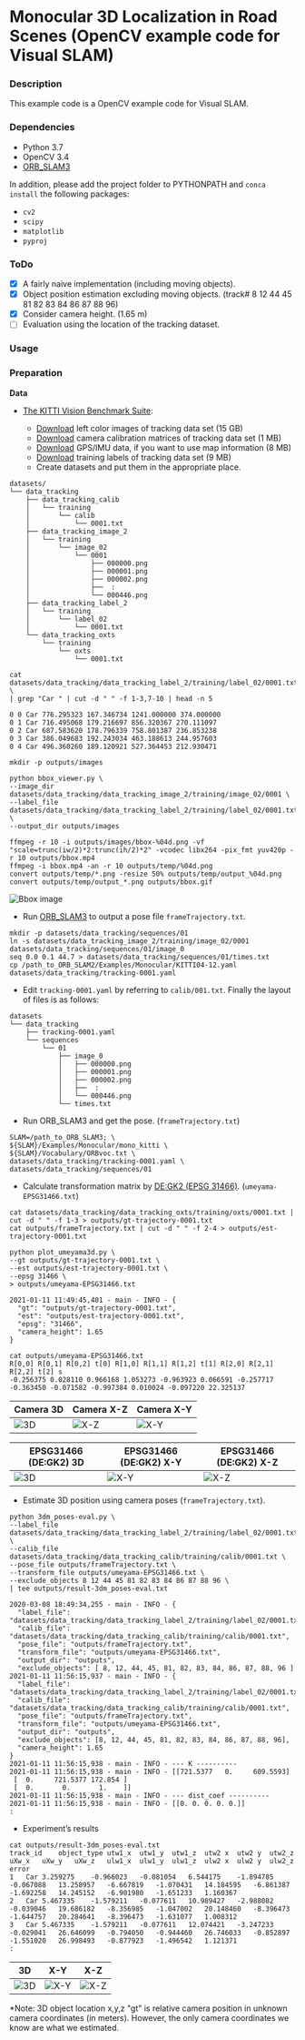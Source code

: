 # Monocular 3D Localization in Road Scenes (OpenCV example code for Visual SLAM)

### Description

This example code is a OpenCV example code for Visual SLAM.

### Dependencies
- Python 3.7
- OpenCV 3.4
- [ORB_SLAM3](https://github.com/UZ-SLAMLab/ORB_SLAM3)

In addition, please add the project folder to PYTHONPATH and `conca install` the following packages:
- `cv2`
- `scipy`
- `matplotlib`
- `pyproj`

### ToDo ###

- [x] A fairly naive implementation (including moving objects).
- [x] Object position estimation excluding moving objects. (track# 8 12 44 45 81 82 83 84 86 87 88 96)
- [x] Consider camera height. (1.65 m)
- [ ] Evaluation using the location of the tracking dataset.

### Usage ###

### Preparation ###

**Data**

- [The KITTI Vision Benchmark Suite](http://www.cvlibs.net/datasets/kitti/eval_tracking.php):

  - [Download](http://www.cvlibs.net/download.php?file=data_tracking_image_2.zip) left color images of tracking data set (15 GB)
  - [Download](http://www.cvlibs.net/download.php?file=data_tracking_calib.zip) camera calibration matrices of tracking data set (1 MB)
  - [Download](http://www.cvlibs.net/download.php?file=data_tracking_oxts.zip) GPS/IMU data, if you want to use map information (8 MB)
  - [Download](http://www.cvlibs.net/download.php?file=data_tracking_label_2.zip) training labels of tracking data set (9 MB)
  - Create datasets and put them in the appropriate place.

```
datasets/
└── data_tracking
    ├── data_tracking_calib
    │   └── training
    │       └── calib
    │           └── 0001.txt
    ├── data_tracking_image_2
    │   └── training
    │       └── image_02
    │           └── 0001
    │               ├── 000000.png
    │               ├── 000001.png
    │               ├── 000002.png
    │               ├──  :
    │               └── 000446.png
    ├── data_tracking_label_2
    │   └── training
    │       └── label_02
    │           └── 0001.txt
    └── data_tracking_oxts
        └── training
            └── oxts
                └── 0001.txt
```
```
cat datasets/data_tracking/data_tracking_label_2/training/label_02/0001.txt \
| grep "Car " | cut -d " " -f 1-3,7-10 | head -n 5

0 0 Car 776.295323 167.346734 1241.000000 374.000000
0 1 Car 716.495068 179.216697 856.320367 270.111097
0 2 Car 687.583620 178.796339 758.801387 236.853238
0 3 Car 386.049683 192.243034 463.188613 244.957603
0 4 Car 496.360260 189.120921 527.364453 212.930471
```
```
mkdir -p outputs/images

python bbox_viewer.py \
--image_dir  datasets/data_tracking/data_tracking_image_2/training/image_02/0001 \
--label_file datasets/data_tracking/data_tracking_label_2/training/label_02/0001.txt \
--output_dir outputs/images

ffmpeg -r 10 -i outputs/images/bbox-%04d.png -vf "scale=trunc(iw/2)*2:trunc(ih/2)*2" -vcodec libx264 -pix_fmt yuv420p -r 10 outputs/bbox.mp4
ffmpeg -i bbox.mp4 -an -r 10 outputs/temp/%04d.png
convert outputs/temp/*.png -resize 50% outputs/temp/output_%04d.png
convert outputs/temp/output_*.png outputs/bbox.gif 
```

![Bbox image](outputs/bbox.gif)

- Run [ORB_SLAM3](https://github.com/UZ-SLAMLab/ORB_SLAM3) to output a pose file `frameTrajectory.txt`.

```
mkdir -p datasets/data_tracking/sequences/01
ln -s datasets/data_tracking_image_2/training/image_02/0001 datasets/data_tracking/sequences/01/image_0
seq 0.0 0.1 44.7 > datasets/data_tracking/sequences/01/times.txt
cp /path_to_ORB_SLAM2/Examples/Monocular/KITTI04-12.yaml datasets/data_tracking/tracking-0001.yaml
```

- Edit `tracking-0001.yaml` by referring to `calib/001.txt`.  Finally the layout of files is as follows:

```
datasets
└── data_tracking
    ├── tracking-0001.yaml
    └── sequences
        └── 01
            ├── image_0
            │   ├── 000000.png
            │   ├── 000001.png
            │   ├── 000002.png
            │   ├──  :
            │   └── 000446.png
            └── times.txt
```
- Run ORB_SLAM3 and get the pose. (`frameTrajectory.txt`)

```
SLAM=/path_to_ORB_SLAM3; \
${SLAM}/Examples/Monocular/mono_kitti \
${SLAM}/Vocabulary/ORBvoc.txt \
datasets/data_tracking/tracking-0001.yaml \
datasets/data_tracking/sequences/01
```

- Calculate transformation matrix by [DE:GK2 (EPSG 31466)](https://wiki.openstreetmap.org/wiki/DE:Gau%C3%9F-Kr%C3%BCger). (`umeyama-EPSG31466.txt`)

```
cat datasets/data_tracking/data_tracking_oxts/training/oxts/0001.txt | cut -d " " -f 1-3 > outputs/gt-trajectory-0001.txt
cat outputs/frameTrajectory.txt | cut -d " " -f 2-4 > outputs/est-trajectory-0001.txt

python plot_umeyama3d.py \
--gt outputs/gt-trajectory-0001.txt \
--est outputs/est-trajectory-0001.txt \
--epsg 31466 \
> outputs/umeyama-EPSG31466.txt

2021-01-11 11:49:45,401 - main - INFO - {
  "gt": "outputs/gt-trajectory-0001.txt",
  "est": "outputs/est-trajectory-0001.txt",
  "epsg": "31466",
  "camera_height": 1.65
}
```
```
cat outputs/umeyama-EPSG31466.txt
R[0,0] R[0,1] R[0,2] t[0] R[1,0] R[1,1] R[1,2] t[1] R[2,0] R[2,1] R[2,2] t[2] s
-0.256375 0.028110 0.966168 1.053273 -0.963923 0.066591 -0.257717 -0.363450 -0.071582 -0.997384 0.010024 -0.097220 22.325137
```

|Camera 3D|Camera X-Z|Camera X-Y| 
|---|---|---|
|![3D](outputs/plot_camera-3d.png)|![X-Z](outputs/plot_camera-xz.png)|![X-Y](outputs/plot_camera-xy.png)|

|EPSG31466 (DE:GK2) 3D|EPSG31466 (DE:GK2) X-Y|EPSG31466 (DE:GK2) X-Z| 
|---|---|---|
|![3D](outputs/plot_EPSG31466-3d.png)|![X-Y](outputs/plot_EPSG31466-xy.png)|![X-Z](outputs/plot_EPSG31466-xz.png)|

- Estimate 3D position using camera poses (`frameTrajectory.txt`).

```
python 3dm_poses-eval.py \
--label_file datasets/data_tracking/data_tracking_label_2/training/label_02/0001.txt \
--calib_file datasets/data_tracking/data_tracking_calib/training/calib/0001.txt \
--pose_file outputs/frameTrajectory.txt \
--transform_file outputs/umeyama-EPSG31466.txt \
--exclude_objects 8 12 44 45 81 82 83 84 86 87 88 96 \
| tee outputs/result-3dm_poses-eval.txt

2020-03-08 18:49:34,255 - main - INFO - {
  "label_file": "datasets/data_tracking/data_tracking_label_2/training/label_02/0001.txt",
  "calib_file": "datasets/data_tracking/data_tracking_calib/training/calib/0001.txt",
  "pose_file": "outputs/frameTrajectory.txt",
  "transform_file": "outputs/umeyama-EPSG31466.txt",
  "output_dir": "outputs",
  "exclude_objects": [ 8, 12, 44, 45, 81, 82, 83, 84, 86, 87, 88, 96 ]
2021-01-11 11:56:15,937 - main - INFO - {
  "label_file": "datasets/data_tracking/data_tracking_label_2/training/label_02/0001.txt",
  "calib_file": "datasets/data_tracking/data_tracking_calib/training/calib/0001.txt",
  "pose_file": "outputs/frameTrajectory.txt",
  "transform_file": "outputs/umeyama-EPSG31466.txt",
  "output_dir": "outputs",
  "exclude_objects": [8, 12, 44, 45, 81, 82, 83, 84, 86, 87, 88, 96],
  "camera_height": 1.65
}
2021-01-11 11:56:15,938 - main - INFO - --- K ----------
2021-01-11 11:56:15,938 - main - INFO - [[721.5377   0.     609.5593]
 [  0.     721.5377 172.854 ]
 [  0.       0.       1.    ]]
2021-01-11 11:56:15,938 - main - INFO - --- dist_coef ----------
2021-01-11 11:56:15,938 - main - INFO - [[0. 0. 0. 0. 0.]]
:
```

- Experiment’s results

```
cat outputs/result-3dm_poses-eval.txt
track_id	object_type	utw1_x	utw1_y	utw1_z	utw2 x	utw2 y	utw2_z	uXw_x	uXw_y	uXw_z	ulw1_x	ulw1_y	ulw1_z	ulw2 x	ulw2 y	ulw2_z	error
1	Car	3.259275	-0.966023	-0.081054	6.544175	-1.894785	-0.067088	13.258957	-6.667819	-1.070431	14.184595	-6.861387	-1.692258	14.245152	-6.901980	-1.651233	1.160367
2	Car	5.467335	-1.579211	-0.077611	10.989427	-2.988082	-0.039046	19.686182	-8.356985	-1.047002	20.148460	-8.396473	-1.644757	20.284641	-8.396473	-1.631077	1.008312
3	Car	5.467335	-1.579211	-0.077611	12.074421	-3.247233	-0.029041	26.646099	-0.794050	-0.944460	26.746033	-0.852897	-1.551020	26.998493	-0.877923	-1.496542	1.121371
:
```

|3D|X-Y|X-Z|
|---|---|---|
|![3D](outputs/result-3dm_poses-3d-eval.png)|![X-Y](outputs/result-3dm_poses-xy-eval.png)|![X-Z](outputs/result-3dm_poses-xz-eval.png)|

*Note: 3D object location x,y,z "gt" is relative camera position in unknown camera coordinates (in meters). However, the only camera coordinates we know are what we estimated.